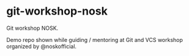 # git-workshop-nosk
Git workshop NOSK.

Demo repo shown while guiding / mentoring at Git and VCS workshop organized by @noskofficial.
